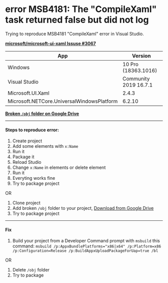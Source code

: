 # error MSB4181: The "CompileXaml" task returned false but did not log
Trying to reproduce MSB4181 "CompileXaml" error in Visual Studio.

**[microsoft/microsoft-ui-xaml Issuse #3067](https://github.com/microsoft/microsoft-ui-xaml/issues/3067)**

 App                                       | Version
-------------------------------------------|---------------------
Windows                                    | 10 Pro (18363.1016) 
Visual Studio                              | Community 2019 16.7.1
Microsoft.UI.Xaml                          | 2.4.3
Microsoft.NETCore.UniversalWindowsPlatform | 6.2.10

**[Broken `/obj` folder on Google Drive](https://drive.google.com/file/d/1jFlb95YUqrqg97Fg65MIhsDqzUO-6n3m/view?usp=sharing)**

---

#### Steps to reproduce error:
1. Create project
1. Add some elements with `x:Name`
1. Run it
1. Package it
1. Reload Studio
1. Change `x:Name` in elements or delete element
1. Run it
1. Everyting works  fine
1. Try to package project

OR

1. Clone project
1. Add broken `/obj` folder to your project, [Download from Google Drive](https://drive.google.com/file/d/1jFlb95YUqrqg97Fg65MIhsDqzUO-6n3m/view?usp=sharing)
1. Try to package project

---

#### Fix
1. Build your project from a Developer Command prompt with `msbuild` this command: `msbuild /p:AppxBundlePlatforms="x86|x64" /p:Platform=x86 /p:Configuration=Release /p:BuildAppxUploadPackageForUap=true /bl`

OR

1. Delete `/obj` folder
1. Try to package
